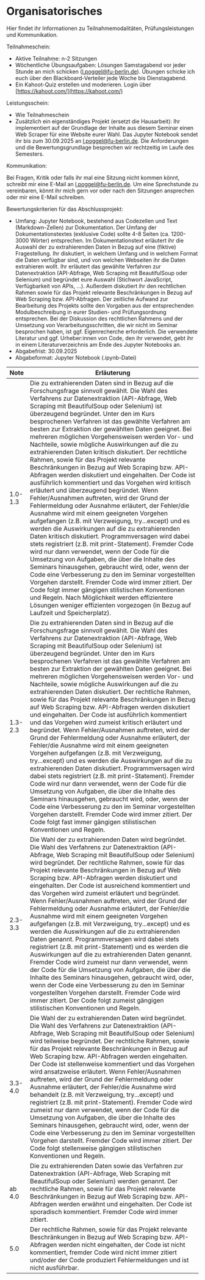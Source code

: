 # Organisatorisches

Hier findet ihr Informationen zu Teilnahmemodalitäten, Prüfungsleistungen und Kommunikation.

Teilnahmeschein:

* Aktive Teilnahme: n-2 Sitzungen 
* Wöchentliche Übungsaufgaben: Lösungen Samstagabend vor jeder Stunde an mich schicken (l.poggel@fu-berlin.de). Übungen schicke ich euch über den Blackboard-Verteiler jede Woche bis Dienstagabend.
* Ein Kahoot-Quiz erstellen und moderieren. Login über [https://kahoot.com/](https://kahoot.com/)

Leistungsschein:

* Wie Teilnahmeschein
* Zusätzlich ein eigenständiges Projekt (ersetzt die Hausarbeit): Ihr implementiert auf der Grundlage der Inhalte aus diesem Seminar einen Web Scraper für eine Website eurer Wahl. Das Jupyter Notebook sendet ihr bis zum 30.09.2025 an l.poggel@fu-berlin.de. Die Anforderungen und die Bewertungsgrundlage besprechen wir rechtzeitig im Laufe des Semesters.

Kommunikation:

Bei Fragen, Kritik oder falls ihr mal eine Sitzung nicht kommen könnt, schreibt mir eine E-Mail an l.poggel@fu-berlin.de. Um eine Sprechstunde zu vereinbaren, könnt ihr mich gern vor oder nach den Sitzungen ansprechen oder mir eine E-Mail schreiben.

Bewertungskriterien für das Abschlussprojekt:

* Umfang: Jupyter Notebook, bestehend aus Codezellen und Text (Markdown-Zellen) zur Dokumentation. Der Umfang der Dokumentationstextes (exklusive Code) sollte 4-8 Seiten (ca. 1200-3000 Wörter) entsprechen. Im Dokumentationstext erläutert ihr die Auswahl der zu extrahierenden Daten in Bezug auf eine (fiktive) Fragestellung. Ihr diskutiert, in welchem Umfang und in welchem Format die Daten verfügbar sind, und von welchen Webseiten ihr die Daten extrahieren wollt. Ihr erläutert das gewählte Verfahren zur Datenextraktion (API-Abfrage, Web Scraping mit BeautifulSoup oder Selenium) und begründet eure Auswahl (Stichwort JavaScript, Verfügbarkeit von APIs, ...). Außerdem diskutiert ihr den rechtlichen Rahmen sowie für das Projekt relevante Beschränkungen in Bezug auf Web Scraping bzw. API-Abfragen. Der zeitliche Aufwand zur Bearbeitung des Projekts sollte den Vorgaben aus der entsprechenden Modulbeschreibung in eurer Studien- und Prüfungsordnung entsprechen. Bei der Diskussion des rechtlichen Rahmens und der Umsetzung von Verarbeitungsschritten, die wir nicht im Seminar besprochen haben, ist ggf. Eigenrecherche erforderlich. Die verwendete Literatur und ggf. Urheber:innen von Code, den ihr verwendet, gebt ihr in einem Literaturverzeichnis am Ende des Jupyter Notebooks an. 
* Abgabefrist: 30.09.2025
* Abgabeformat: Jupyter Notebook (.ipynb-Datei)


| Note    | Erläuterung                                                                                                                                                                                                                                                                                                                                                                                                                                                                                                                                                                                                                                                                                                                                                                                                                                                                                                                                                                                                                                                                                                                                                                                                                                                                                                                                                                                                                                                                                                                                                                                                        |
|---------|--------------------------------------------------------------------------------------------------------------------------------------------------------------------------------------------------------------------------------------------------------------------------------------------------------------------------------------------------------------------------------------------------------------------------------------------------------------------------------------------------------------------------------------------------------------------------------------------------------------------------------------------------------------------------------------------------------------------------------------------------------------------------------------------------------------------------------------------------------------------------------------------------------------------------------------------------------------------------------------------------------------------------------------------------------------------------------------------------------------------------------------------------------------------------------------------------------------------------------------------------------------------------------------------------------------------------------------------------------------------------------------------------------------------------------------------------------------------------------------------------------------------------------------------------------------------------------------------------------------------|
| 1.0-1.3 | Die zu extrahierenden Daten sind in Bezug auf die Forschungsfrage sinnvoll gewählt. Die Wahl des Verfahrens zur Datenextraktion (API-Abfrage, Web Scraping mit BeautifulSoup oder Selenium) ist überzeugend begründet. Unter den im Kurs besprochenen Verfahren ist das gewählte Verfahren am besten zur Extraktion der gewählten Daten geeignet. Bei mehreren möglichen Vorgehensweisen werden Vor- und Nachteile, sowie mögliche Auswirkungen auf die zu extrahierenden Daten kritisch diskutiert. Der rechtliche Rahmen, sowie für das Projekt relevante Beschränkungen in Bezug auf Web Scraping bzw. API-Abfragen werden diskutiert und eingehalten. Der Code ist ausführlich kommentiert und das Vorgehen wird kritisch erläutert und überzeugend begründet. Wenn Fehler/Ausnahmen auftreten, wird der Grund der Fehlermeldung oder Ausnahme erläutert, der Fehler/die Ausnahme wird mit einem geeigneten Vorgehen aufgefangen (z.B. mit Verzweigung, try...except) und es werden die Auswirkungen auf die zu extrahierenden Daten kritisch diskutiert. Programmversagen wird dabei stets registriert (z.B. mit print-Statement). Fremder Code wird nur dann verwendet, wenn der Code für die Umsetzung von Aufgaben, die über die Inhalte des Seminars hinausgehen, gebraucht wird, oder, wenn der Code eine Verbesserung zu den im Seminar vorgestellten Vorgehen darstellt. Fremder Code wird immer zitiert. Der Code folgt immer gängigen stilistischen Konventionen und Regeln. Nach Möglichkeit werden effizientere Lösungen weniger effizienten vorgezogen (in Bezug auf Laufzeit und Speicherplatz). |
| 1.3-2.3 | Die zu extrahierenden Daten sind in Bezug auf die Forschungsfrage sinnvoll gewählt. Die Wahl des Verfahrens zur Datenextraktion (API-Abfrage, Web Scraping mit BeautifulSoup oder Selenium) ist überzeugend begründet. Unter den im Kurs besprochenen Verfahren ist das gewählte Verfahren am besten zur Extraktion der gewählten Daten geeignet. Bei mehreren möglichen Vorgehensweisen werden Vor- und Nachteile, sowie mögliche Auswirkungen auf die zu extrahierenden Daten diskutiert. Der rechtliche Rahmen, sowie für das Projekt relevante Beschränkungen in Bezug auf Web Scraping bzw. API-Abfragen werden diskutiert und eingehalten. Der Code ist ausführlich kommentiert und das Vorgehen wird zumeist kritisch erläutert und begründet. Wenn Fehler/Ausnahmen auftreten, wird der Grund der Fehlermeldung oder Ausnahme erläutert, der Fehler/die Ausnahme wird mit einem geeigneten Vorgehen aufgefangen (z.B. mit Verzweigung, try...except) und es werden die Auswirkungen auf die zu extrahierenden Daten diskutiert. Programmversagen wird dabei stets registriert (z.B. mit print-Statement). Fremder Code wird nur dann verwendet, wenn der Code für die Umsetzung von Aufgaben, die über die Inhalte des Seminars hinausgehen, gebraucht wird, oder, wenn der Code eine Verbesserung zu den im Seminar vorgestellten Vorgehen darstellt. Fremder Code wird immer zitiert. Der Code folgt fast immer gängigen stilistischen Konventionen und Regeln.                                                                                                                                          |
| 2.3-3.3 | Die Wahl der zu extrahierenden Daten wird begründet. Die Wahl des Verfahrens zur Datenextraktion (API-Abfrage, Web Scraping mit BeautifulSoup oder Selenium) wird begründet. Der rechtliche Rahmen, sowie für das Projekt relevante Beschränkungen in Bezug auf Web Scraping bzw. API-Abfragen werden diskutiert und eingehalten. Der Code ist ausreichend kommentiert und das Vorgehen wird zumeist erläutert und begründet. Wenn Fehler/Ausnahmen auftreten, wird der Grund der Fehlermeldung oder Ausnahme erläutert, der Fehler/die Ausnahme wird mit einem geeigneten Vorgehen aufgefangen (z.B. mit Verzweigung, try...except) und es werden die Auswirkungen auf die zu extrahierenden Daten genannt. Programmversagen wird dabei stets registriert (z.B. mit print-Statement) und es werden die Auswirkungen auf die zu extrahierenden Daten genannt. Fremder Code wird zumeist nur dann verwendet, wenn der Code für die Umsetzung von Aufgaben, die über die Inhalte des Seminars hinausgehen, gebraucht wird, oder, wenn der Code eine Verbesserung zu den im Seminar vorgestellten Vorgehen darstellt. Fremder Code wird immer zitiert. Der Code folgt zumeist gängigen stilistischen Konventionen und Regeln.                                                                                                                                                                                                                                                                                                                                                                                         |
| 3.3-4.0 | Die Wahl der zu extrahierenden Daten wird begründet. Die Wahl des Verfahrens zur Datenextraktion (API-Abfrage, Web Scraping mit BeautifulSoup oder Selenium) wird teilweise begründet. Der rechtliche Rahmen, sowie für das Projekt relevante Beschränkungen in Bezug auf Web Scraping bzw. API-Abfragen werden eingehalten. Der Code ist stellenweise kommentiert und das Vorgehen wird ansatzweise erläutert. Wenn Fehler/Ausnahmen auftreten, wird der Grund der Fehlermeldung oder Ausnahme erläutert, der Fehler/die Ausnahme wird behandelt (z.B. mit Verzweigung, try...except) und registriert (z.B. mit print-Statement). Fremder Code wird zumeist nur dann verwendet, wenn der Code für die Umsetzung von Aufgaben, die über die Inhalte des Seminars hinausgehen, gebraucht wird, oder, wenn der Code eine Verbesserung zu den im Seminar vorgestellten Vorgehen darstellt. Fremder Code wird immer zitiert. Der Code folgt stellenweise gängigen stilistischen Konventionen und Regeln.                                                                                                                                                                                                                                                                                                                                                                                                                                                                                                                                                                                                               |
| ab 4.0  | Die zu extrahierenden Daten sowie das Verfahren zur Datenextraktion (API-Abfrage, Web Scraping mit BeautifulSoup oder Selenium) werden genannt. Der rechtliche Rahmen, sowie für das Projekt relevante Beschränkungen in Bezug auf Web Scraping bzw. API-Abfragen werden erwähnt und eingehalten. Der Code ist sporadisch kommentiert. Fremder Code wird immer zitiert.                                                                                                                                                                                                                                                                                                                                                                                                                                                                                                                                                                                                                                                                                                                                                                                                                                                                                                                                                                                                                                                                                                                                                                                                                                            |
| 5.0     | Der rechtliche Rahmen, sowie für das Projekt relevante Beschränkungen in Bezug auf Web Scraping bzw. API-Abfragen werden nicht eingehalten, der Code ist nicht kommentiert, fremder Code wird nicht immer zitiert und/oder der Code produziert Fehlermeldungen und ist nicht ausführbar.                                                                                                                                                                                                                                                                                                                                                                                                                                                                                                                                                                                                                                                                                                                                                                                                                                                                                                                                                                                                                                                                                                                                                                                                                                                                                                                           |

